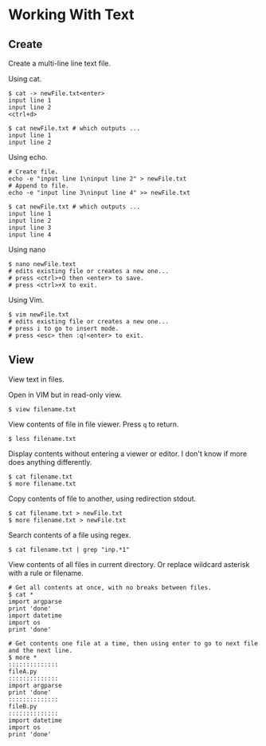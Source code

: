 # Working With Text

##  Create

Create a multi-line line text file.

Using cat.
```
$ cat -> newFile.txt<enter>
input line 1
input line 2
<ctrl+d>

$ cat newFile.txt # which outputs ...
input line 1
input line 2
```

Using echo.
```
# Create file.
echo -e "input line 1\ninput line 2" > newFile.txt
# Append to file.
echo -e "input line 3\ninput line 4" >> newFile.txt

$ cat newFile.txt # which outputs ...
input line 1
input line 2
input line 3
input line 4
```


Using nano
```
$ nano newFile.text
# edits existing file or creates a new one...
# press <ctrl>+O then <enter> to save.
# press <ctrl>+X to exit.
```

Using Vim.
```
$ vim newFile.txt
# edits existing file or creates a new one...
# press i to go to insert mode.
# press <esc> then :q!<enter> to exit.
```

## View

View text in files.


Open in VIM but in read-only view.
```
$ view filename.txt
```

View contents of file in file viewer. Press `q` to return.
```
$ less filename.txt
```

Display contents without entering a viewer or editor. I don't know if more does anything differently.
```
$ cat filename.txt
$ more filename.txt
```

Copy contents of file to another, using redirection stdout.
```
$ cat filename.txt > newFile.txt
$ more filename.txt > newFile.txt
```

Search contents of a file using regex.
```
$ cat filename.txt | grep "inp.*1"
```

View contents of all files in current directory. Or replace wildcard asterisk with a rule or filename.
```
# Get all contents at once, with no breaks between files.
$ cat *
import argparse
print 'done'
import datetime
import os
print 'done'

# Get contents one file at a time, then using enter to go to next file and the next line.
$ more *
::::::::::::::
fileA.py
::::::::::::::
import argparse
print 'done'
::::::::::::::
fileB.py
::::::::::::::
import datetime
import os
print 'done'
```
